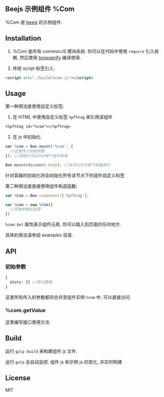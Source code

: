 Beejs 示例组件 %Com
---

%Com 是 [beejs] 的示例组件.

Installation
---
1. %Com 是所有 commonJS 模块系统. 你可以在代码中使用 `require` 引入依赖, 然后使用 [browserify] 编译使用.

2. 传统 script 标签引入:
```html
<script src="./build/%com.js"></script>
```

Usage
---
第一种用法是使用自定义标签:

1. 在 HTML 中使用自定义标签 `%pf%tag` 来引用该组件

  ```html
  <%pf%tag id="%com"></%pf%tag>
  ```

2. 在 js 中初始化

  ```js
  var %com = Bee.mount('%com', {
    //这里传入初始参数
  }); //初始化可以针对单个组件本身

  Bee.mount(document.body); //也可以针对某个容器进行
  ```
  针对容器的初始化将会初始化所有该节点下的组件自定义标签


第二种用法是直接使用组件构造函数:

```js
var %Com = Bee.components['%pf%tag'];

var %com = new %Com({
  //初始参数在这里
})
```

`%com.$el` 属性表示组件元素, 你可以插入到页面的任何地方.

具体的用法请参阅 examples 目录.


API
---
### 初始参数
```js
{
  $data: {} //默认数据
}
```
这里所有传入的参数都将合并至组件实例 `%com` 中, 可以直接访问.

### %com.getValue

这里编写接口使用方法

Build
---
运行 `gulp build` 来构建组件 js 文件.

运行 `gulp` 会自动监控, 组件 js 和示例 js 的变化, 并实时构建.

License
---
MIT


[beejs]: https://github.com/CFETeam/bee.js
[browserify]: http://browserify.org
